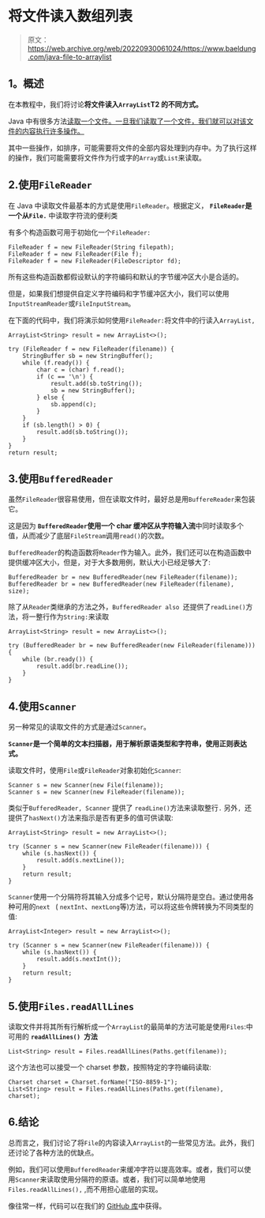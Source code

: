 # 将文件读入数组列表

> 原文：<https://web.archive.org/web/20220930061024/https://www.baeldung.com/java-file-to-arraylist>

## **1。概述**

在本教程中，我们将讨论**将文件读入`ArrayList`T2 的不同方式。**

Java 中有很多方法[读取一个文件。一旦我们读取了一个文件，我们就可以对该文件的内容执行许多操作。](/web/20221208143830/https://www.baeldung.com/java-read-file)

其中一些操作，如排序，可能需要将文件的全部内容处理到内存中。为了执行这样的操作，我们可能需要将文件作为行或字的`Array`或`List`来读取。

## 2.使用`FileReader`

在 Java 中读取文件最基本的方式是使用`FileReader`。根据定义， **`FileReader`是一个从`File.`** 中读取字符流的便利类

有多个构造函数可用于初始化一个`FileReader:`

```
FileReader f = new FileReader(String filepath);
FileReader f = new FileReader(File f);
FileReader f = new FileReader(FileDescriptor fd);
```

所有这些构造函数都假设默认的字符编码和默认的字节缓冲区大小是合适的。

但是，如果我们想提供自定义字符编码和字节缓冲区大小，我们可以使用`InputStreamReader`或`FileInputStream`。

在下面的代码中，我们将演示如何使用`FileReader:`将文件中的行读入`ArrayList,`

```
ArrayList<String> result = new ArrayList<>();

try (FileReader f = new FileReader(filename)) {
    StringBuffer sb = new StringBuffer();
    while (f.ready()) {
        char c = (char) f.read();
        if (c == '\n') {
            result.add(sb.toString());
            sb = new StringBuffer();
        } else {
            sb.append(c);
        }
    }
    if (sb.length() > 0) {
        result.add(sb.toString());
    }
}       
return result;
```

## 3.使用`BufferedReader`

虽然`FileReader`很容易使用，但在读取文件时，最好总是用`BuffereReader`来包装它。

这是因为 **`BufferedReader`使用一个 char 缓冲区从字符输入流**中同时读取多个值，从而减少了底层`FileStream`调用`read()`的次数。

`BufferedReader`的构造函数将`Reader`作为输入。此外，我们还可以在构造函数中提供缓冲区大小，但是，对于大多数用例，默认大小已经足够大了:

```
BufferedReader br = new BufferedReader(new FileReader(filename));
BufferedReader br = new BufferedReader(new FileReader(filename), size);
```

除了从`Reader`类继承的方法之外，`BufferedReader also `还提供了`readLine()`方法，将一整行作为`String:`来读取

```
ArrayList<String> result = new ArrayList<>();

try (BufferedReader br = new BufferedReader(new FileReader(filename))) {
    while (br.ready()) {
        result.add(br.readLine());
    }
} 
```

## 4.使用`Scanner`

另一种常见的读取文件的方式是通过`Scanner`。

**`Scanner`是一个简单的文本扫描器，用于解析原语类型和字符串，使用正则表达式。**

读取文件时，使用`File`或`FileReader`对象初始化`Scanner`:

```
Scanner s = new Scanner(new File(filename));
Scanner s = new Scanner(new FileReader(filename));
```

类似于`BufferedReader, Scanner` 提供了 `readLine()`方法来读取整行`.` 另外`, `还提供了`hasNext()`方法来指示是否有更多的值可供读取:

```
ArrayList<String> result = new ArrayList<>();

try (Scanner s = new Scanner(new FileReader(filename))) {
    while (s.hasNext()) {
        result.add(s.nextLine());
    }
    return result;
}
```

`Scanner`使用一个分隔符将其输入分成多个记号，默认分隔符是空白。通过使用各种可用的`next ` ( `nextInt`、`nextLong`等)方法，可以将这些令牌转换为不同类型的值:

```
ArrayList<Integer> result = new ArrayList<>();

try (Scanner s = new Scanner(new FileReader(filename))) {
    while (s.hasNext()) {
        result.add(s.nextInt());
    }
    return result;
}
```

## 5.使用`Files.readAllLines`

读取文件并将其所有行解析成一个`ArrayList`的最简单的方法可能是使用`Files`:中可用的 **`readAllLines() `方法**

```
List<String> result = Files.readAllLines(Paths.get(filename));
```

这个方法也可以接受一个 charset 参数，按照特定的字符编码读取:

```
Charset charset = Charset.forName("ISO-8859-1");
List<String> result = Files.readAllLines(Paths.get(filename), charset);
```

## 6.结论

总而言之，我们讨论了将`File`的内容读入`ArrayList`的一些常见方法。此外，我们还讨论了各种方法的优缺点。

例如，我们可以使用`BufferedReader`来缓冲字符以提高效率。或者，我们可以使用`Scanner`来读取使用分隔符的原语。或者，我们可以简单地使用`Files.readAllLines(),` ,而不用担心底层的实现。

像往常一样，代码可以在我们的 [GitHub 库](https://web.archive.org/web/20221208143830/https://github.com/eugenp/tutorials/tree/master/core-java-modules/core-java-io)中获得。